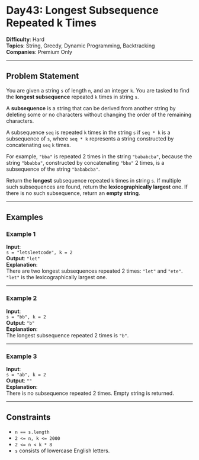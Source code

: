 # Day43: Longest Subsequence Repeated k Times

**Difficulty**: Hard  
**Topics**: String, Greedy, Dynamic Programming, Backtracking  
**Companies**: Premium Only  

---

## Problem Statement

You are given a string `s` of length `n`, and an integer `k`. You are tasked to find the **longest subsequence** repeated `k` times in string `s`.

A **subsequence** is a string that can be derived from another string by deleting some or no characters without changing the order of the remaining characters.

A subsequence `seq` is repeated `k` times in the string `s` if `seq * k` is a subsequence of `s`, where `seq * k` represents a string constructed by concatenating `seq` `k` times.

For example, `"bba"` is repeated 2 times in the string `"bababcba"`, because the string `"bbabba"`, constructed by concatenating `"bba"` 2 times, is a subsequence of the string `"bababcba"`.

Return the **longest** subsequence repeated `k` times in string `s`. If multiple such subsequences are found, return the **lexicographically largest** one. If there is no such subsequence, return an **empty string**.

---

## Examples

### Example 1

**Input**:  
`s = "letsleetcode", k = 2`  
**Output**: `"let"`  
**Explanation**:  
There are two longest subsequences repeated 2 times: `"let"` and `"ete"`.  
`"let"` is the lexicographically largest one.

---

### Example 2

**Input**:  
`s = "bb", k = 2`  
**Output**: `"b"`  
**Explanation**:  
The longest subsequence repeated 2 times is `"b"`.

---

### Example 3

**Input**:  
`s = "ab", k = 2`  
**Output**: `""`  
**Explanation**:  
There is no subsequence repeated 2 times. Empty string is returned.

---

## Constraints

- `n == s.length`
- `2 <= n, k <= 2000`
- `2 <= n < k * 8`
- `s` consists of lowercase English letters.